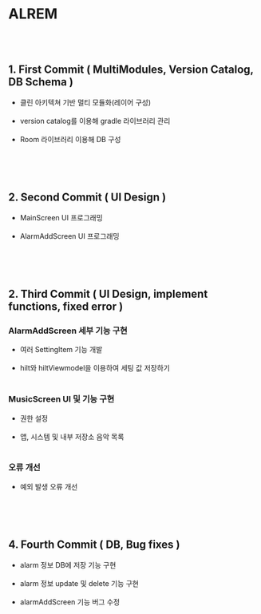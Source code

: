 # ALREM

<br><br>
## 1. First Commit ( MultiModules, Version Catalog, DB Schema )
* 클린 아키텍쳐 기반 멀티 모듈화(레이어 구성)<br><br>
* version catalog를 이용해 gradle 라이브러리 관리<br><br>
* Room 라이브러리 이용해 DB 구성<br><br>

<br><br>
## 2. Second Commit ( UI Design )
* MainScreen UI 프로그래밍<br><br>
* AlarmAddScreen UI 프로그래밍<br><br>

<br><br>
## 2. Third Commit ( UI Design, implement functions, fixed error )
### AlarmAddScreen 세부 기능 구현<br>
* 여러 SettingItem 기능 개발<br><br>
* hilt와 hiltViewmodel을 이용하여 세팅 값 저장하기<br><br>

### MusicScreen UI 및 기능 구현<br>
* 권한 설정<br><br>
* 앱, 시스템 및 내부 저장소 음악 목록<br><br>

### 오류 개선<br>
* 예외 발생 오류 개선<br><br>

<br><br>
## 4. Fourth Commit ( DB, Bug fixes )
* alarm 정보 DB에 저장 기능 구현<br><br>
* alarm 정보 update 및 delete 기능 구현<br><br>
* alarmAddScreen 기능 버그 수정<br><br>
